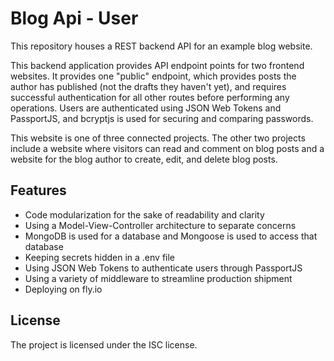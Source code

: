 # Blog Api - User

This repository houses a REST backend API for an example blog website.

This backend application provides API endpoint points for two frontend websites. It provides one "public" endpoint, which provides posts the author has published (not the drafts they haven't yet), and requires successful authentication for all other routes before performing any operations. Users are authenticated using JSON Web Tokens and PassportJS, and bcryptjs is used for securing and comparing passwords.

This website is one of three connected projects. The other two projects include a website where visitors can read and comment on blog posts and a website for the blog author to create, edit, and delete blog posts.

## Features

- Code modularization for the sake of readability and clarity
- Using a Model-View-Controller architecture to separate concerns
- MongoDB is used for a database and Mongoose is used to access that database
- Keeping secrets hidden in a .env file
- Using JSON Web Tokens to authenticate users through PassportJS
- Using a variety of middleware to streamline production shipment
- Deploying on fly.io

## License

The project is licensed under the ISC license.

